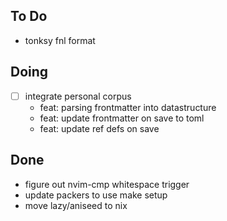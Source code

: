 ## To Do

- tonksy fnl format

## Doing

- [ ] integrate personal corpus
  - feat: parsing frontmatter into datastructure
  - feat: update frontmatter on save to toml
  - feat: update ref defs on save

## Done

- figure out nvim-cmp whitespace trigger
- update packers to use make setup
- move lazy/aniseed to nix
